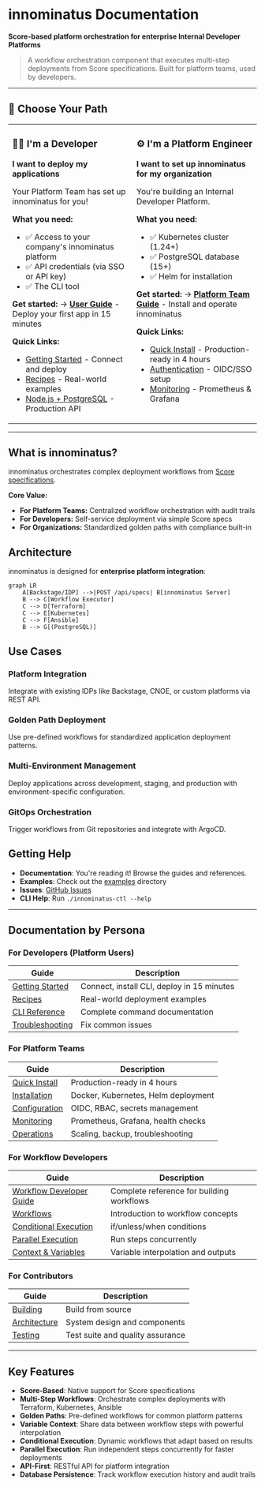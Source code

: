 # innominatus Documentation

**Score-based platform orchestration for enterprise Internal Developer Platforms**

> A workflow orchestration component that executes multi-step deployments from Score specifications. Built for platform teams, used by developers.

---

## 👋 Choose Your Path

<table>
<tr>
<td width="50%" valign="top">

### 🧑‍💻 I'm a Developer

**I want to deploy my applications**

Your Platform Team has set up innominatus for you!

**What you need:**
- ✅ Access to your company's innominatus platform
- ✅ API credentials (via SSO or API key)
- ✅ The CLI tool

**Get started:**
→ **[User Guide](user-guide/README.md)** - Deploy your first app in 15 minutes

**Quick Links:**
- [Getting Started](user-guide/getting-started.md) - Connect and deploy
- [Recipes](user-guide/recipes/README.md) - Real-world examples
- [Node.js + PostgreSQL](user-guide/recipes/nodejs-postgres.md) - Production API

</td>
<td width="50%" valign="top">

### ⚙️ I'm a Platform Engineer

**I want to set up innominatus for my organization**

You're building an Internal Developer Platform.

**What you need:**
- ✅ Kubernetes cluster (1.24+)
- ✅ PostgreSQL database (15+)
- ✅ Helm for installation

**Get started:**
→ **[Platform Team Guide](platform-team-guide/README.md)** - Install and operate innominatus

**Quick Links:**
- [Quick Install](platform-team-guide/quick-install.md) - Production-ready in 4 hours
- [Authentication](platform-team-guide/authentication.md) - OIDC/SSO setup
- [Monitoring](platform-team-guide/monitoring.md) - Prometheus & Grafana

</td>
</tr>
</table>

---

## What is innominatus?

innominatus orchestrates complex deployment workflows from [Score specifications](https://score.dev).

**Core Value:**
- **For Platform Teams:** Centralized workflow orchestration with audit trails
- **For Developers:** Self-service deployment via simple Score specs
- **For Organizations:** Standardized golden paths with compliance built-in

## Architecture

innominatus is designed for **enterprise platform integration**:

```mermaid
graph LR
    A[Backstage/IDP] -->|POST /api/specs| B[innominatus Server]
    B --> C[Workflow Executor]
    C --> D[Terraform]
    C --> E[Kubernetes]
    C --> F[Ansible]
    B --> G[(PostgreSQL)]
```

## Use Cases

### Platform Integration
Integrate with existing IDPs like Backstage, CNOE, or custom platforms via REST API.

### Golden Path Deployment
Use pre-defined workflows for standardized application deployment patterns.

### Multi-Environment Management
Deploy applications across development, staging, and production with environment-specific configuration.

### GitOps Orchestration
Trigger workflows from Git repositories and integrate with ArgoCD.

## Getting Help

- **Documentation**: You're reading it! Browse the guides and references.
- **Examples**: Check out the [examples](examples/basic-workflow.md) directory
- **Issues**: [GitHub Issues](https://github.com/innominatus/innominatus/issues)
- **CLI Help**: Run `./innominatus-ctl --help`

---

## Documentation by Persona

### For Developers (Platform Users)

| Guide | Description |
|-------|-------------|
| [Getting Started](user-guide/getting-started.md) | Connect, install CLI, deploy in 15 minutes |
| [Recipes](user-guide/recipes/README.md) | Real-world deployment examples |
| [CLI Reference](user-guide/cli-reference.md) | Complete command documentation |
| [Troubleshooting](user-guide/troubleshooting.md) | Fix common issues |

### For Platform Teams

| Guide | Description |
|-------|-------------|
| [Quick Install](platform-team-guide/quick-install.md) | Production-ready in 4 hours |
| [Installation](platform-team-guide/installation.md) | Docker, Kubernetes, Helm deployment |
| [Configuration](platform-team-guide/configuration.md) | OIDC, RBAC, secrets management |
| [Monitoring](platform-team-guide/monitoring.md) | Prometheus, Grafana, health checks |
| [Operations](platform-team-guide/operations.md) | Scaling, backup, troubleshooting |

### For Workflow Developers

| Guide | Description |
|-------|-------------|
| [Workflow Developer Guide](guides/workflow-developer-guide.md) | Complete reference for building workflows |
| [Workflows](guides/workflows.md) | Introduction to workflow concepts |
| [Conditional Execution](features/conditional-execution.md) | if/unless/when conditions |
| [Parallel Execution](features/parallel-execution.md) | Run steps concurrently |
| [Context & Variables](features/context-variables.md) | Variable interpolation and outputs |

### For Contributors

| Guide | Description |
|-------|-------------|
| [Building](development/building.md) | Build from source |
| [Architecture](development/architecture.md) | System design and components |
| [Testing](development/testing.md) | Test suite and quality assurance |

---

## Key Features

- **Score-Based**: Native support for Score specifications
- **Multi-Step Workflows**: Orchestrate complex deployments with Terraform, Kubernetes, Ansible
- **Golden Paths**: Pre-defined workflows for common platform patterns
- **Variable Context**: Share data between workflow steps with powerful interpolation
- **Conditional Execution**: Dynamic workflows that adapt based on results
- **Parallel Execution**: Run independent steps concurrently for faster deployments
- **API-First**: RESTful API for platform integration
- **Database Persistence**: Track workflow execution history and audit trails

